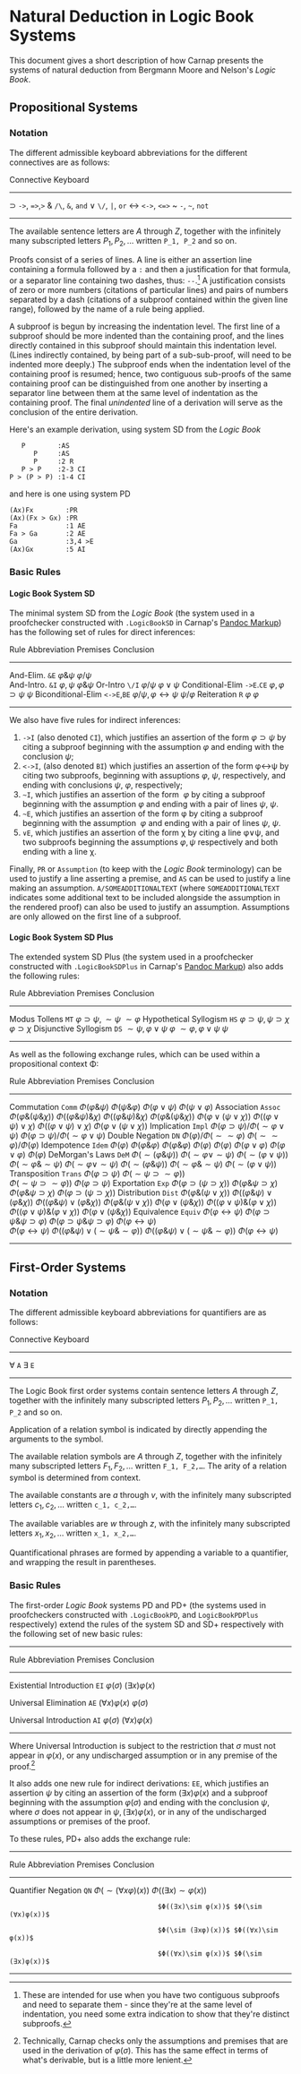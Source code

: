 # Natural Deduction in Logic Book Systems

This document gives a short description of how Carnap presents the
systems of natural deduction from Bergmann Moore and Nelson's *Logic
Book*.

## Propositional Systems

### Notation

The different admissible keyboard abbreviations for the different connectives
are as follows:

<div class="table">

Connective Keyboard 
---------- ----------
⊃          `->`, `=>`,`>`
&          `/\`, `&`, `and`
∨          `\/`, `|`, `or`
↔          `<->`, `<=>`
~          `-`, `~`, `not`
---------- ----------

</div>

The available sentence letters are $A$ through $Z$, together with the
infinitely many subscripted letters $P_1, P_2,\ldots$ written `P_1, P_2` and so
on.

Proofs consist of a series of lines. A line is either an assertion line
containing a formula followed by a `:` and then a justification for that
formula, or a separator line containing two dashes, thus: `--`.[^1] A
justification consists of zero or more numbers (citations of particular lines)
and pairs of numbers separated by a dash (citations of a subproof contained
within the given line range), followed by the name of a rule being applied.

[^1]: These are intended for use when you have two contiguous subproofs and
need to separate them - since they're at the same level of indentation, you
need some extra indication to show that they're distinct subproofs.

A subproof is begun by increasing the indentation level. The first line of a
subproof should be more indented than the containing proof, and the lines
directly contained in this subproof should maintain this indentation level.
(Lines indirectly contained, by being part of a sub-sub-proof, will need to be
indented more deeply.) The subproof ends when the indentation level of the
containing proof is resumed; hence, two contiguous sub-proofs of the same
containing proof can be distinguished from one another by inserting a separator
line between them at the same level of indentation as the containing proof. The
final *unindented* line of a derivation will serve as the conclusion of the
entire derivation.

Here's an example derivation, using system SD from the *Logic Book*

```{.Playground .LogicBookSD options="resize render" guides="fitch" init="now"}
   P        :AS
      P     :AS
      P     :2 R
   P > P    :2-3 CI
P > (P > P) :1-4 CI
```

and here is one using system PD

```{.Playground .LogicBookPD options="resize render" guides="fitch" init="now"}
(Ax)Fx        :PR
(Ax)(Fx > Gx) :PR
Fa            :1 AE
Fa > Ga       :2 AE
Ga            :3,4 >E 
(Ax)Gx        :5 AI 
```

### Basic Rules

#### Logic Book System SD

The minimal system SD from the *Logic Book* (the system used in a proofchecker
constructed with `.LogicBookSD` in Carnap's [Pandoc
Markup](pandoc.md)) has the following set
of rules for direct inferences:

<div class="table">

Rule                   Abbreviation Premises      Conclusion
---------------------- ------------ ------------- -----------
And-Elim.              `&E`         $φ\&ψ$        $φ/ψ$        
And-Intro.             `&I`         $φ,ψ$         $φ\&ψ$
Or-Intro               `\/I`        $φ/ψ$         $φ∨ψ$
Conditional-Elim       `->E`.`CE`   $φ,φ⊃ψ$       $ψ$
Biconditional-Elim     `<->E`,`BE`  $φ/ψ, φ↔ψ$    $ψ/φ$
Reiteration            `R`          $φ$           $φ$
---------------------- ------------ ------------- -----------

</div>

We also have five rules for indirect inferences:

1. `->I` (also denoted `CI`), which justifies an assertion of the form $φ⊃ψ$ by
   citing a subproof beginning with the assumption $φ$ and ending with the
   conclusion $ψ$; 
2. `<->I`, (also denoted `BI`) which justifies an assertion of the form φ↔ψ by
   citing two subproofs, beginning with assuptions $φ$, $ψ$, respectively, and
   ending with conclusions  $ψ$, $φ$, respectively;
3. `~I`, which justifies an assertion of the form $~φ$ by citing a subproof
   beginning with the assumption $φ$ and ending with a pair of lines $ψ$,$~ψ$.
4. `~E`, which justifies an assertion of the form φ by citing a subproof
   beginning with the assumption $~φ$ and ending with a pair of lines $ψ$,$~ψ$.
3. `∨E`, which justifies an assertion of the form χ by citing a line φ∨ψ, and
   two subproofs beginning the assumptions $φ,ψ$ respectively and both ending
   with a line χ.

Finally, `PR` or `Assumption` (to keep with the *Logic Book* terminology) can
be used to justify a line asserting a premise, and `AS` can be used to justify
a line making an assumption. `A/SOMEADDITIONALTEXT` (where
`SOMEADDITIONALTEXT` indicates some additional text to be included alongside
the assumption in the rendered proof) can also be used to justify an
assumption. Assumptions are only allowed on the first line of a subproof.

#### Logic Book System SD Plus

The extended system SD Plus (the system used in a proofchecker constructed with
`.LogicBookSDPlus` in Carnap's [Pandoc
Markup](pandoc.md)) also adds the
following rules:

<div class="table">

Rule                   Abbreviation Premises      Conclusion
---------------------- ------------ ------------- -----------
Modus Tollens          `MT`         $φ⊃ψ,\sim ψ$  $\sim φ$
Hypothetical Syllogism `HS`         $φ⊃ψ, ψ⊃χ$    $φ⊃χ$
Disjunctive Syllogism  `DS`         $\sim ψ, φ∨ψ$ $φ$
                                    $\sim φ, φ∨ψ$ $ψ$
---------------------- ------------ ------------- -----------

As well as the following exchange rules, which can be used within a
propositional context Φ:

Rule                   Abbreviation Premises                      Conclusion
---------------------- ------------ ----------------------------- ----------------
Commutation            `Comm`       $Φ(φ\&ψ)$                     $Φ(ψ\&φ)$
                                    $Φ(φ∨ψ)$                      $Φ(ψ∨φ)$
Association            `Assoc`      $Φ(φ\&(ψ\&χ))$                $Φ((φ\&ψ)\&χ)$
                                    $Φ((φ\&ψ)\&χ)$                $Φ(φ\&(ψ\&χ))$
                                    $Φ(φ∨(ψ∨χ))$                  $Φ((φ∨ψ)∨χ)$
                                    $Φ((φ∨ψ)∨χ)$                  $Φ(φ∨(ψ∨χ))$
Implication            `Impl`       $Φ(φ⊃ψ)/Φ(\sim φ∨ψ)$          $Φ(φ⊃ψ)/Φ(\sim φ∨ψ)$
Double Negation        `DN`         $Φ(φ)/Φ(\sim \sim φ)$         $Φ(\sim \sim φ)/Φ(φ)$
Idempotence            `Idem`       $Φ(φ)$                        $Φ(φ\&φ)$
                                    $Φ(φ\&φ)$                     $Φ(φ)$
                                    $Φ(φ)$                        $Φ(φ∨φ)$
                                    $Φ(φ∨φ)$                      $Φ(φ)$
DeMorgan's Laws        `DeM`        $Φ(\sim (φ\&ψ))$              $Φ(\sim φ∨\sim ψ)$
                                    $Φ(\sim (φ∨ψ))$               $Φ(\sim φ\&\sim ψ)$
                                    $Φ(\sim φ∨\sim ψ)$            $Φ(\sim (φ\&ψ))$
                                    $Φ(\sim φ\&\sim ψ)$           $Φ(\sim (φ∨ψ))$   
Transposition          `Trans`      $Φ(φ⊃ψ)$                      $Φ(\sim ψ⊃\sim φ))$   
                                    $Φ(\sim ψ⊃\sim φ))$           $Φ(φ⊃ψ)$
Exportation            `Exp`        $Φ(φ⊃(ψ⊃χ))$                  $Φ(φ\&ψ⊃χ)$
                                    $Φ(φ\&ψ⊃χ)$                   $Φ(φ⊃(ψ⊃χ))$
Distribution           `Dist`       $Φ(φ\&(ψ∨χ))$                 $Φ((φ\&ψ)∨(φ\&χ))$
                                    $Φ((φ\&ψ)∨(φ\&χ))$            $Φ(φ\&(ψ∨χ))$
                                    $Φ(φ∨(ψ\&χ))$                 $Φ((φ∨ψ)\&(φ∨χ))$
                                    $Φ((φ∨ψ)\&(φ∨χ))$             $Φ(φ∨(ψ\&χ))$
Equivalence            `Equiv`      $Φ(φ↔ψ)$                      $Φ(φ⊃ψ\&ψ⊃φ)$
                                    $Φ(φ⊃ψ\&ψ⊃φ)$                 $Φ(φ↔ψ)$      
                                    $Φ(φ↔ψ)$                      $Φ((φ\&ψ)∨(\sim ψ\&\sim φ))$
                                    $Φ((φ\&ψ)∨(\sim ψ\&\sim φ))$  $Φ(φ↔ψ)$      
---------------------- ------------ ----------------------------- ----------------

</div>

## First-Order Systems

### Notation

The different admissible keyboard abbreviations for quantifiers are as follows:

<div class="table">

Connective Keyboard 
---------- ----------
∀          `A`
∃          `E`
---------- ----------

</div>

The Logic Book first order systems contain sentence letters $A$ through $Z$,
together with the infinitely many subscripted letters $P_1, P_2,\ldots$ written
`P_1, P_2` and so on.

Application of a relation symbol is indicated by directly appending the
arguments to the symbol.

The available relation symbols are $A$ through $Z$, together with the
infinitely many subscripted letters $F_1, F_2,\ldots$ written `F_1, F_2,…`. The
arity of a relation symbol is determined from context.

The available constants are $a$ through $v$, with the infinitely many
subscripted letters $c_1, c_2,\ldots$ written `c_1, c_2,…`. 

The available variables are $w$ through $z$, with the infinitely many
subscripted letters $x_1, x_2,\ldots$ written `x_1, x_2,…`.

Quantificational phrases are formed by appending a variable to a quantifier,
and wrapping the result in parentheses.

### Basic Rules

The first-order *Logic Book* systems PD and PD+ (the systems used in
proofcheckers constructed with `.LogicBookPD`, and `LogicBookPDPlus`
respectively) extend the rules of the system SD and SD+ respectively with the
following set of new basic rules:

<div class="table">

--------------------------------------------------------------------------
Rule                        Abbreviation Premises           Conclusion
--------------------------- ------------ ------------------ --------------
Existential Introduction    `EI`         $φ(σ)$             $(∃x)φ(x)$

Universal  Elimination      `AE`         $(∀x)φ(x)$         $φ(σ)$

Universal  Introduction     `AI`         $φ(σ)$             $(∀x)φ(x)$

--------------------------------------------------------------------------

</div>

Where Universal Introduction is subject to the restriction that $σ$ must not
appear in $φ(x)$, or any undischarged assumption or in any premise of the
proof.[^2]

[^2]: Technically, Carnap checks only the assumptions and premises that are
used in the derivation of $φ(σ)$. This has the same effect in terms of what's
derivable, but is a little more lenient.

It also adds one new rule for indirect derivations: `EE`, which justifies an
assertion $ψ$ by citing an assertion of the form $(∃x)φ(x)$ and a subproof
beginning with the assumption $φ(σ)$ and ending with the conclusion $ψ$, where
$σ$ does not appear in $ψ, (∃x)φ(x)$, or in any of the undischarged assumptions
or premises of the proof.

To these rules, PD+ also adds the exchange rule:

--------------------------------------------------------------------------
Rule                        Abbreviation Premises           Conclusion
--------------------------- ------------ ------------------ --------------
Quantifier Negation         `QN`         $Φ(\sim (∀xφ)(x))$ $Φ((∃x)\sim φ(x))$

                                         $Φ((∃x)\sim φ(x))$ $Φ(\sim (∀x)φ(x))$

                                         $Φ(\sim (∃xφ)(x))$ $Φ((∀x)\sim φ(x))$

                                         $Φ((∀x)\sim φ(x))$ $Φ(\sim (∃x)φ(x))$

--------------------------------------------------------------------------
